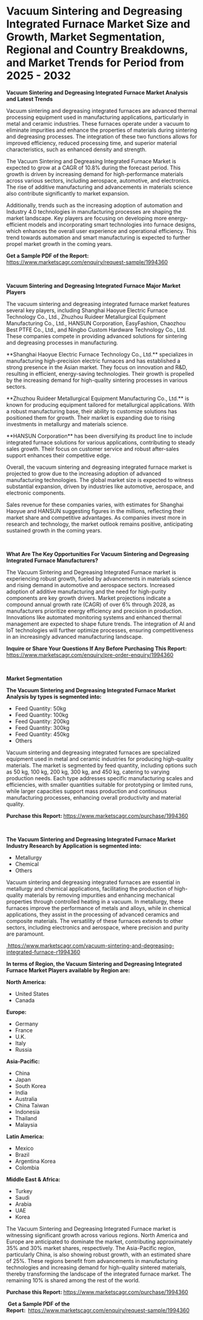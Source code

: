 <p><h1>Vacuum Sintering and Degreasing Integrated Furnace Market Size and Growth, Market Segmentation, Regional and Country Breakdowns, and Market Trends for Period from 2025 -  2032</h1></p><p><strong>Vacuum Sintering and Degreasing Integrated Furnace Market Analysis and Latest Trends</strong></p>
<p><p>Vacuum sintering and degreasing integrated furnaces are advanced thermal processing equipment used in manufacturing applications, particularly in metal and ceramic industries. These furnaces operate under a vacuum to eliminate impurities and enhance the properties of materials during sintering and degreasing processes. The integration of these two functions allows for improved efficiency, reduced processing time, and superior material characteristics, such as enhanced density and strength.</p><p>The Vacuum Sintering and Degreasing Integrated Furnace Market is expected to grow at a CAGR of 10.8% during the forecast period. This growth is driven by increasing demand for high-performance materials across various sectors, including aerospace, automotive, and electronics. The rise of additive manufacturing and advancements in materials science also contribute significantly to market expansion. </p><p>Additionally, trends such as the increasing adoption of automation and Industry 4.0 technologies in manufacturing processes are shaping the market landscape. Key players are focusing on developing more energy-efficient models and incorporating smart technologies into furnace designs, which enhances the overall user experience and operational efficiency. This trend towards automation and smart manufacturing is expected to further propel market growth in the coming years.</p></p>
<p><strong>Get a Sample PDF of the Report:&nbsp;</strong> <a href="https://www.marketscagr.com/enquiry/request-sample/1994360?utm_campaign=2454&utm_medium=2&utm_source=Github&utm_content=ia&utm_term=12042025&utm_id=vacuum-sintering-and-degreasing-integrated-furnace">https://www.marketscagr.com/enquiry/request-sample/1994360</a></p>
<p>&nbsp;</p>
<p><strong>Vacuum Sintering and Degreasing Integrated Furnace Major Market Players</strong></p>
<p><p>The vacuum sintering and degreasing integrated furnace market features several key players, including Shanghai Haoyue Electric Furnace Technology Co., Ltd., Zhuzhou Ruideer Metallurgical Equipment Manufacturing Co., Ltd., HANSUN Corporation, EasyFashion, Chaozhou Best PTFE Co., Ltd., and Ningbo Custom Hardware Technology Co., Ltd. These companies compete in providing advanced solutions for sintering and degreasing processes in manufacturing.</p><p>**Shanghai Haoyue Electric Furnace Technology Co., Ltd.** specializes in manufacturing high-precision electric furnaces and has established a strong presence in the Asian market. They focus on innovation and R&D, resulting in efficient, energy-saving technologies. Their growth is propelled by the increasing demand for high-quality sintering processes in various sectors.</p><p>**Zhuzhou Ruideer Metallurgical Equipment Manufacturing Co., Ltd.** is known for producing equipment tailored for metallurgical applications. With a robust manufacturing base, their ability to customize solutions has positioned them for growth. Their market is expanding due to rising investments in metallurgy and materials science.</p><p>**HANSUN Corporation** has been diversifying its product line to include integrated furnace solutions for various applications, contributing to steady sales growth. Their focus on customer service and robust after-sales support enhances their competitive edge.</p><p>Overall, the vacuum sintering and degreasing integrated furnace market is projected to grow due to the increasing adoption of advanced manufacturing technologies. The global market size is expected to witness substantial expansion, driven by industries like automotive, aerospace, and electronic components.</p><p>Sales revenue for these companies varies, with estimates for Shanghai Haoyue and HANSUN suggesting figures in the millions, reflecting their market share and competitive advantages. As companies invest more in research and technology, the market outlook remains positive, anticipating sustained growth in the coming years.</p></p>
<p>&nbsp;</p>
<p><strong>What Are The Key Opportunities For Vacuum Sintering and Degreasing Integrated Furnace Manufacturers?</strong></p>
<p><p>The Vacuum Sintering and Degreasing Integrated Furnace market is experiencing robust growth, fueled by advancements in materials science and rising demand in automotive and aerospace sectors. Increased adoption of additive manufacturing and the need for high-purity components are key growth drivers. Market projections indicate a compound annual growth rate (CAGR) of over 6% through 2028, as manufacturers prioritize energy efficiency and precision in production. Innovations like automated monitoring systems and enhanced thermal management are expected to shape future trends. The integration of AI and IoT technologies will further optimize processes, ensuring competitiveness in an increasingly advanced manufacturing landscape.</p></p>
<p><strong>Inquire or Share Your Questions If Any Before Purchasing This Report:</strong> <a href="https://www.marketscagr.com/enquiry/pre-order-enquiry/1994360?utm_campaign=2454&utm_medium=2&utm_source=Github&utm_content=ia&utm_term=12042025&utm_id=vacuum-sintering-and-degreasing-integrated-furnace">https://www.marketscagr.com/enquiry/pre-order-enquiry/1994360</a></p>
<p>&nbsp;</p>
<p><strong>Market Segmentation</strong></p>
<p><strong>The Vacuum Sintering and Degreasing Integrated Furnace Market Analysis by types is segmented into:</strong></p>
<p><ul><li>Feed Quantity: 50kg</li><li>Feed Quantity: 100kg</li><li>Feed Quantity: 200kg</li><li>Feed Quantity: 300kg</li><li>Feed Quantity: 450kg</li><li>Others</li></ul></p>
<p><p>Vacuum sintering and degreasing integrated furnaces are specialized equipment used in metal and ceramic industries for producing high-quality materials. The market is segmented by feed quantity, including options such as 50 kg, 100 kg, 200 kg, 300 kg, and 450 kg, catering to varying production needs. Each type addresses specific manufacturing scales and efficiencies, with smaller quantities suitable for prototyping or limited runs, while larger capacities support mass production and continuous manufacturing processes, enhancing overall productivity and material quality.</p></p>
<p><strong>Purchase this Report:&nbsp;</strong><a href="https://www.marketscagr.com/purchase/1994360?utm_campaign=2454&utm_medium=2&utm_source=Github&utm_content=ia&utm_term=12042025&utm_id=vacuum-sintering-and-degreasing-integrated-furnace">https://www.marketscagr.com/purchase/1994360</a></p>
<p>&nbsp;</p>
<p><strong>The Vacuum Sintering and Degreasing Integrated Furnace Market Industry Research by Application is segmented into:</strong></p>
<p><ul><li>Metallurgy</li><li>Chemical</li><li>Others</li></ul></p>
<p><p>Vacuum sintering and degreasing integrated furnaces are essential in metallurgy and chemical applications, facilitating the production of high-quality materials by removing impurities and enhancing mechanical properties through controlled heating in a vacuum. In metallurgy, these furnaces improve the performance of metals and alloys, while in chemical applications, they assist in the processing of advanced ceramics and composite materials. The versatility of these furnaces extends to other sectors, including electronics and aerospace, where precision and purity are paramount.</p></p>
<p><a href="https://www.marketscagr.com/vacuum-sintering-and-degreasing-integrated-furnace-r1994360?utm_campaign=2454&utm_medium=2&utm_source=Github&utm_content=ia&utm_term=12042025&utm_id=vacuum-sintering-and-degreasing-integrated-furnace">&nbsp;https://www.marketscagr.com/vacuum-sintering-and-degreasing-integrated-furnace-r1994360</a></p>
<p><strong>In terms of Region, the Vacuum Sintering and Degreasing Integrated Furnace Market Players available by Region are:</strong></p>
<p>
    <p> <strong> North America: </strong>
        <ul>
            <li>United States</li>
            <li>Canada</li>
        </ul>
        </p> 
    <p> <strong> Europe: </strong>
        <ul>
            <li>Germany</li>
            <li>France</li>
            <li>U.K.</li>
            <li>Italy</li>
            <li>Russia</li>
        </ul>
        </p> 
    <p> <strong> Asia-Pacific: </strong>
        <ul>
            <li>China</li>
            <li>Japan</li>
            <li>South Korea</li>
            <li>India</li>
            <li>Australia</li>
            <li>China Taiwan</li>
            <li>Indonesia</li>
            <li>Thailand</li>
            <li>Malaysia</li>
        </ul>
        </p> 
    <p> <strong> Latin America: </strong>
        <ul>
            <li>Mexico</li>
            <li>Brazil</li>
            <li>Argentina Korea</li>
            <li>Colombia</li>
        </ul>
        </p> 
    <p> <strong> Middle East & Africa: </strong>
        <ul>
            <li>Turkey</li>
            <li>Saudi</li>
            <li>Arabia</li>
            <li>UAE</li>
            <li>Korea</li>
        </ul>
    </p>
    </p>
<p><p>The Vacuum Sintering and Degreasing Integrated Furnace market is witnessing significant growth across various regions. North America and Europe are anticipated to dominate the market, contributing approximately 35% and 30% market shares, respectively. The Asia-Pacific region, particularly China, is also showing robust growth, with an estimated share of 25%. These regions benefit from advancements in manufacturing technologies and increasing demand for high-quality sintered materials, thereby transforming the landscape of the integrated furnace market. The remaining 10% is shared among the rest of the world.</p></p>
<p><strong>Purchase this Report: </strong><a href="https://www.marketscagr.com/purchase/1994360?utm_campaign=2454&utm_medium=2&utm_source=Github&utm_content=ia&utm_term=12042025&utm_id=vacuum-sintering-and-degreasing-integrated-furnace">https://www.marketscagr.com/purchase/1994360</a></p>
<p>&nbsp;<strong>Get a Sample PDF of the Report:&nbsp;&nbsp;</strong><a href="https://www.marketscagr.com/enquiry/request-sample/1994360?utm_campaign=2454&utm_medium=2&utm_source=Github&utm_content=ia&utm_term=12042025&utm_id=vacuum-sintering-and-degreasing-integrated-furnace">https://www.marketscagr.com/enquiry/request-sample/1994360</a></p>
<p><strong></strong></p>
<p><p></p><p></p><p></p></p>